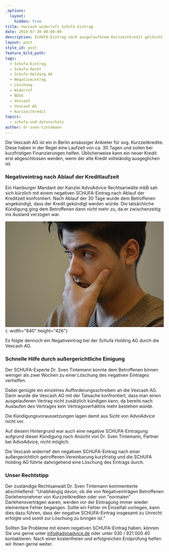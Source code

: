 ```yaml
---
_options:
  layout:
    hidden: true
title: Vexcash widerruft Schufa Eintrag
date: 2019-07-30 00:00:00
description: SCHUFA-Eintrag nach ausgelaufenem Kurzzeitkredit gelöscht.
layout: post
style_id: post
feature_bild_path:
tags:
  - Schufa-Eintrag
  - Schufa-Recht
  - Schufa Holding AG
  - Negativeintrag
  - Löschung
  - Widerruf
  - BDSG
  - Vexcash
  - Vexcash AG
  - Kurzzeitkredit
topics:
  - schufa-und-datenschutz
author: dr-sven-tintemann
---
```


Die Vexcash AG ist ein in Berlin ans&auml;ssiger Anbieter f&uuml;r sog. Kurzzeitkredite. Diese haben in der Regel eine Laufzeit von ca. 30 Tagen und sollen bei kurzfristigen Finanzierungen helfen. &Uuml;blicherweise kann ein neuer Kredit erst abgeschlossen werden, wenn der alte Kredit vollst&auml;ndig ausgeglichen ist.&nbsp;

### Negativeintrag nach Ablauf der Kreditlaufzeit

Ein Hamburger Mandant der Kanzlei AdvoAdvice Rechtsanw&auml;lte mbB sah sich k&uuml;rzlich mit einem negativen SCHUFA-Eintrag nach Ablauf der Kreditzeit konfrontiert. Nach Ablauf der 30 Tage wurde dem Betroffenen angek&uuml;ndigt, dass der Kredit gek&uuml;ndigt werden w&uuml;rde. Die tats&auml;chliche K&uuml;ndigung ging dem Betroffenen dann nicht mehr zu, da er zwischenzeitig ins Ausland verzogen war.&nbsp;

![Sorgen durch Schufa Eintrag - Foto Pixabay](/uploads/man-1574124-640-1.jpg "Schufa Eintrag durch Vexcash widerrufen"){: width="640" height="426"}

Es folgte dennoch ein Negativeintrag bei der Schufa Holding AG durch die Vexcash AG.

### Schnelle Hilfe durch au&szlig;ergerichtliche Einigung

Der SCHUFA-Experte Dr. Sven Tintemann konnte dem Betroffenen binnen weniger als zwei Wochen zu einer Löschung des negativen Eintrages verhelfen.

Dabei gen&uuml;gte ein einzelnes Aufforderungsschreiben an die Vexcash AG. Darin wurde die Vexcash AG mit der Tatsache konfrontiert, dass man einen ausgelaufenen Vertrag nicht zus&auml;tzlich k&uuml;ndigen kann, da bereits nach Auslaufen des Vertrages kein Vertragsverh&auml;ltnis mehr bestehen w&uuml;rde.

Die K&uuml;ndigungsvoraussetzungen lagen damit aus Sicht von AdvoAdvice nicht vor.

Auf diesem Hintergrund war auch eine negative SCHUFA-Eintragung aufgrund dieser K&uuml;ndigung nach Ansicht von Dr. Sven Tintemann, Partner bei AdvoAdvice, nicht möglich.

Die Vexcash widerrief den negativen SCHUFA-Eintrag nach einer au&szlig;ergerichtlich getroffenen Vereinbarung kurzfristig und die SCHUFA Holding AG f&uuml;hrte dahingehend eine Löschung des Eintrags durch.

### Unser Rechtstipp

Der zust&auml;ndige Rechtsanwalt Dr. Sven Tintemann kommentierte abschlie&szlig;end: "Unabh&auml;ngig davon, ob die von Negativeintr&auml;gen Betroffenen Darlehensnehmer von Kurzzeitkrediten oder von "normalen" Darlehensvertr&auml;gen waren, werden vor der Eintragung immer wieder elementare Fehler begangen. Sollte ein Fehler im Einzelfall vorliegen, kann dies dazu f&uuml;hren, dass der negative SCHUFA-Eintrag insgesamt zu Unrecht erfolgte und somit zur Löschung zu bringen ist."

Sollten Sie Probleme mit einem negativen SCHUFA-Eintrag haben, können Sie uns gerne unter info@advoadvice.de oder unter 030 / 921 000 40 kontaktieren. Nach einer kostenfreien und erfolgreichen Erstpr&uuml;fung helfen wir Ihnen gerne weiter.